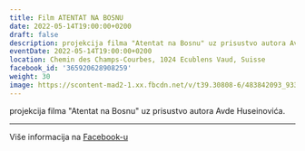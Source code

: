 ```yaml
---
title: Film ATENTAT NA BOSNU
date: 2022-05-14T19:00:00+0200
draft: false
description: projekcija filma "Atentat na Bosnu" uz prisustvo autora Avde Huseinovića.
eventDate: 2022-05-14T19:00:00+0200
location: Chemin des Champs-Courbes, 1024 Ecublens Vaud, Suisse
facebook_id: '365920628908259'
weight: 30
image: https://scontent-mad2-1.xx.fbcdn.net/v/t39.30808-6/483842093_9330013443761058_8599832410174975788_n.jpg?_nc_cat=104&ccb=1-7&_nc_sid=9e60e4&_nc_ohc=5HQPucSsyhAQ7kNvwEju9ne&_nc_oc=AdngV-W8HH_mUIshH2LAB5wH1plb2b5Pj7MNhZS0o5uhIZoEyB64xByLTsmHTxbXdjE&_nc_zt=23&_nc_ht=scontent-mad2-1.xx&edm=ABTKTjYEAAAA&_nc_gid=fjmttE_4TrJc4zlH-3tDtw&oh=00_AfTN2KWLpxuL4rKUysI3YIY9hJVWnPkjaXN_0JBlwpERFA&oe=686E5C53
---
```


projekcija filma "Atentat na Bosnu" uz prisustvo autora Avde Huseinovića.

---

Više informacija na [Facebook-u](https://facebook.com/events/365920628908259)